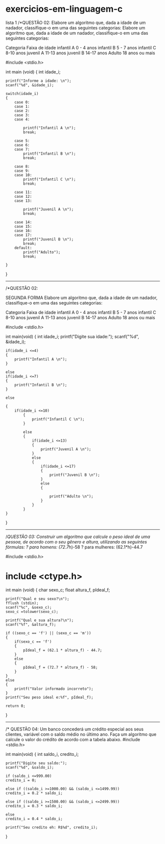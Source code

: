 # exercicios-em-linguagem-c
lista 1
/*QUESTÃO 02:
Elabore um algoritmo que, dada a idade de um
nadador, classifique-o em uma das seguintes
categorias:
Elabore um algoritmo que, dada a idade de um
nadador, classifique-o em uma das seguintes
categorias:

Categoria Faixa de idade
infantil A 0 - 4 anos
infantil B 5 - 7 anos
infantil C 8-10 anos
juvenil A 11-13 anos
juvenil B 14-17 anos
Adulto 18 anos ou mais

#include <stdio.h>

int main (void)
{
	int idade_i;
	
	printf("Informe a idade: \n");
	scanf("%d", &idade_i);
	
	switch(idade_i)
	{
		case 0:
		case 1:
		case 2:
		case 3:
		case 4:
			
			printf("Infantil A \n");
			break;
			
		case 5:
		case 6:
		case 7:
			printf("Infantil B \n");
			break;
			
		case 8:
		case 9:
		case 10:
			printf("Infantil C \n");
			break;
			
		case 11:
		case 12:
		case 13:
		
			printf("Juvenil A \n");
			break;
		
		case 14:
		case 15:
		case 16:
		case 17:
			printf("Juvenil B \n");
			break;
		default:
			printf("Adulto");
			break;
			
	}
}

-----------------------------------------------------------------------------------------------------------------
/*QUESTÃO 02:


SEGUNDA FORMA
Elabore um algoritmo que, dada a idade de um
nadador, classifique-o em uma das seguintes
categorias:

Categoria Faixa de idade
infantil A 0 - 4 anos
infantil B 5 - 7 anos
infantil C 8-10 anos
juvenil A 11-13 anos
juvenil B 14-17 anos
Adulto 18 anos ou mais

#include <stdio.h>

int main(void)
{
	int idade_i;
	printf("Digite sua idade:");
	scanf("%d", &idade_i);
	
	if(idade_i <=4)
	{
		printf("Infantil A \n");
	}
	
	else
	if(idade_i <=7)
	{
		printf("Infantil B \n");
	}
	
	else
	
	{
		if(idade_i <=10)
			{
				printf("Infantil C \n");
			}
			
			else
			{
				if(idade_i <=13)
				{
					printf("Juvenil A \n");
				}
				else
				{
					if(idade_i <=17)
					{
						printf("Juvenil B \n");	
					}
					else
					{
				
						printf("Adulto \n");
					}
				}
			}
	}
	
	
	
}

-------------------------------------------------------------------------------------------------------------------

/*QUESTÃO 03:
Construir um algoritmo que calcule o peso ideal
de uma pessoa, de acordo com o seu gênero e
altura, utilizando as seguintes fórmulas:
? para homens: (72.7*h)-58
? para mulheres: (62.1*h)-44.7

#include <stdio.h>
# include <ctype.h>
int main (void)
{
	char sexo_c;
	float altura_f, pIdeal_f;
	
	printf("Qual e seu sexo?\n");
	fflush (stdin);	
	scanf("%c", &sexo_c);
	sexo_c =tolower(sexo_c);
	
	printf("Qual e sua altura?\n");
	scanf("%f", &altura_f);
	
	if ((sexo_c == 'f') || (sexo_c == 'm'))
	{
		if(sexo_c == 'f')
		{
			pIdeal_f = (62.1 * altura_f) - 44.7;
		}
		else
		{
			pIdeal_f = (72.7 * altura_f) - 58;
		}
	}
	else
	{
		printf("Valor informado incorreto");
	}
	printf("Seu peso ideal e:%f", pIdeal_f);
	
	return 0;
}


--------------------------------------------------------------------------------------------------------------------------

/* QUESTÃO 04:
Um banco concederá um crédito especial aos
seus clientes, variável com o saldo médio no
último ano. Faça um algoritmo que calcule o
valor do crédito de acordo com a tabela abaixo.
#include <stdio.h>

int main(void)
{
	int saldo_i, credito_i;
	
	printf("Digite seu saldo:");
	scanf("%d", &saldo_i);
	
	if (saldo_i <=999.00)
	credito_i = 0;
	
	else if ((saldo_i >=1000.00) && (saldo_i <=1499.99))
	credito_i = 0.2 * saldo_i;
	
	else if ((saldo_i >=1500.00) && (saldo_i <=2499.99))
	credito_i = 0.3 * saldo_i;
	
	else
	credito_i = 0.4 * saldo_i;
	
	printf("Seu credito eh: R$%d", credito_i);
}
